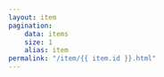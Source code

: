 ```yaml
---
layout: item
pagination:
    data: items
    size: 1
    alias: item
permalink: "/item/{{ item.id }}.html"
---
```

